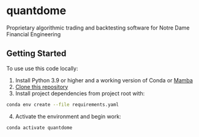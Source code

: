 # quantdome
Proprietary algorithmic trading and backtesting software for Notre Dame Financial Engineering

## Getting Started
To use use this code locally:

1. Install Python 3.9 or higher and a working version of Conda or [Mamba](https://mamba.readthedocs.io/en/latest/installation.html)
2. [Clone this repository](https://docs.github.com/en/repositories/creating-and-managing-repositories/cloning-a-repository)
3. Install project dependencies from project root with:
  ```bash
  conda env create --file requirements.yaml
  ```
4. Activate the environment and begin work:
  ```bash
  conda activate quantdome
  ```

